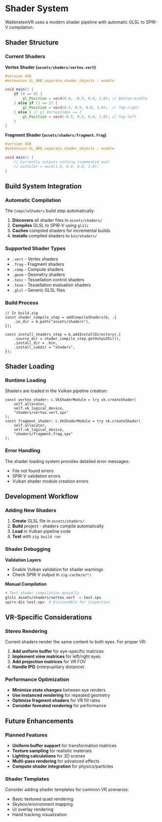 # Shader System

WallensteinVR uses a modern shader pipeline with automatic GLSL to SPIR-V compilation.

## Shader Structure

### Current Shaders

**Vertex Shader (`assets/shaders/vertex.vert`)**
```glsl
#version 450
#extension GL_ARB_separate_shader_objects : enable

void main() {
    if (0 == 0) {
        gl_Position = vec4(0.0, -0.5, 0.0, 1.0); // Bottom-middle
    } else if (1 == 1) {
        gl_Position = vec4(0.5, 0.5, 0.0, 1.0);  // Top-right
    } else { // gl_VertexIndex == 2
        gl_Position = vec4(-0.5, 0.5, 0.0, 1.0); // Top-left
    }
}
```

**Fragment Shader (`assets/shaders/fragment.frag`)**
```glsl
#version 450
#extension GL_ARB_separate_shader_objects : enable

void main() {
    // Currently outputs nothing (commented out)
    // outColor = vec4(1.0, 0.0, 0.0, 1.0);
}
```

## Build System Integration

### Automatic Compilation

The `CompileShaders` build step automatically:

1. **Discovers** all shader files in `assets/shaders/`
2. **Compiles** GLSL to SPIR-V using `glslc`
3. **Caches** compiled shaders for incremental builds
4. **Installs** compiled shaders to `bin/shaders/`

### Supported Shader Types

- `.vert` - Vertex shaders
- `.frag` - Fragment shaders
- `.comp` - Compute shaders
- `.geom` - Geometry shaders
- `.tesc` - Tessellation control shaders
- `.tese` - Tessellation evaluation shaders
- `.glsl` - Generic GLSL files

### Build Process

```zig
// In build.zig
const shader_compile_step = addCompileShaders(b, .{
    .in_dir = b.path("assets/shaders"),
});

const install_shaders_step = b.addInstallDirectory(.{
    .source_dir = shader_compile_step.getOutputDir(),
    .install_dir = .bin,
    .install_subdir = "shaders",
});
```

## Shader Loading

### Runtime Loading

Shaders are loaded in the Vulkan pipeline creation:

```zig
const vertex_shader: c.VkShaderModule = try vk.createShader(
    self.allocator, 
    self.vk_logical_device, 
    "shaders/vertex.vert.spv"
);
const fragment_shader: c.VkShaderModule = try vk.createShader(
    self.allocator, 
    self.vk_logical_device, 
    "shaders/fragment.frag.spv"
);
```

### Error Handling

The shader loading system provides detailed error messages:
- File not found errors
- SPIR-V validation errors
- Vulkan shader module creation errors

## Development Workflow

### Adding New Shaders

1. **Create** GLSL file in `assets/shaders/`
2. **Build** project - shaders compile automatically
3. **Load** in Vulkan pipeline code
4. **Test** with `zig build run`

### Shader Debugging

**Validation Layers**
- Enable Vulkan validation for shader warnings
- Check SPIR-V output in `zig-cache/o/*/`

**Manual Compilation**
```bash
# Test shader compilation manually
glslc assets/shaders/vertex.vert -o test.spv
spirv-dis test.spv  # Disassemble for inspection
```

## VR-Specific Considerations

### Stereo Rendering

Current shaders render the same content to both eyes. For proper VR:

1. **Add uniform buffer** for eye-specific matrices
2. **Implement view matrices** for left/right eyes
3. **Add projection matrices** for VR FOV
4. **Handle IPD** (interpupillary distance)

### Performance Optimization

- **Minimize state changes** between eye renders
- **Use instanced rendering** for repeated geometry
- **Optimize fragment shaders** for VR fill rates
- **Consider foveated rendering** for performance

## Future Enhancements

### Planned Features

- **Uniform buffer support** for transformation matrices
- **Texture sampling** for realistic materials
- **Lighting calculations** for 3D scenes
- **Multi-pass rendering** for advanced effects
- **Compute shader integration** for physics/particles

### Shader Templates

Consider adding shader templates for common VR scenarios:
- Basic textured quad rendering
- Skybox/environment mapping
- UI overlay rendering
- Hand tracking visualization